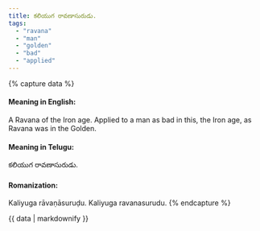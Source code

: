 ```yaml
---
title: కలియుగ రావణాసురుడు.
tags:
  - "ravana"
  - "man"
  - "golden"
  - "bad"
  - "applied"
---
```


{% capture data %}
#### Meaning in English:
A Ravana of the Iron age.
Applied to a man as bad in this, the Iron age, as Ravana was in the Golden.

#### Meaning in Telugu:
కలియుగ రావణాసురుడు.

#### Romanization:
Kaliyuga rāvaṇāsuruḍu.
Kaliyuga ravanasurudu.
{% endcapture %}

{{ data | markdownify }}

